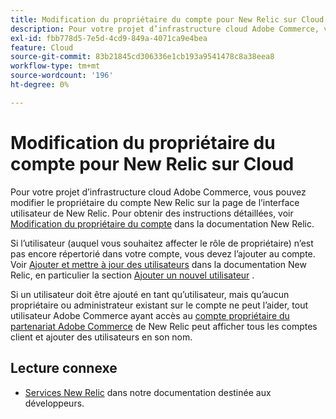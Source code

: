 ```yaml
---
title: Modification du propriétaire du compte pour New Relic sur Cloud
description: Pour votre projet d’infrastructure cloud Adobe Commerce, vous pouvez modifier le propriétaire du compte New Relic sur la page de l’interface utilisateur de New Relic. Pour obtenir des instructions détaillées, voir [Modification du propriétaire du compte](https://docs.newrelic.com/docs/accounts/accounts/roles-permissions/change-account-owner) dans la documentation New Relic.
exl-id: fbb778d5-7e5d-4cd9-849a-4071ca9e4bea
feature: Cloud
source-git-commit: 83b21845cd306336e1cb193a9541478c8a38eea8
workflow-type: tm+mt
source-wordcount: '196'
ht-degree: 0%

---
```


# Modification du propriétaire du compte pour New Relic sur Cloud

Pour votre projet d’infrastructure cloud Adobe Commerce, vous pouvez modifier le propriétaire du compte New Relic sur la page de l’interface utilisateur de New Relic. Pour obtenir des instructions détaillées, voir [Modification du propriétaire du compte](https://docs.newrelic.com/docs/accounts/accounts/roles-permissions/change-account-owner) dans la documentation New Relic.

Si l’utilisateur (auquel vous souhaitez affecter le rôle de propriétaire) n’est pas encore répertorié dans votre compte, vous devez l’ajouter au compte. Voir [Ajouter et mettre à jour des utilisateurs](https://docs.newrelic.com/docs/accounts/accounts/roles-permissions/add-update-users) dans la documentation New Relic, en particulier la section [Ajouter un nouvel utilisateur](https://docs.newrelic.com/docs/accounts/accounts/roles-permissions/add-update-users#adding_users) .

Si un utilisateur doit être ajouté en tant qu’utilisateur, mais qu’aucun propriétaire ou administrateur existant sur le compte ne peut l’aider, tout utilisateur Adobe Commerce ayant accès au [compte propriétaire du partenariat Adobe Commerce](https://account.newrelic.com/accounts/1311131/users) de New Relic peut afficher tous les comptes client et ajouter des utilisateurs en son nom.

## Lecture connexe

* [Services New Relic](https://devdocs.magento.com/guides/v2.3/cloud/project/new-relic.html) dans notre documentation destinée aux développeurs.
